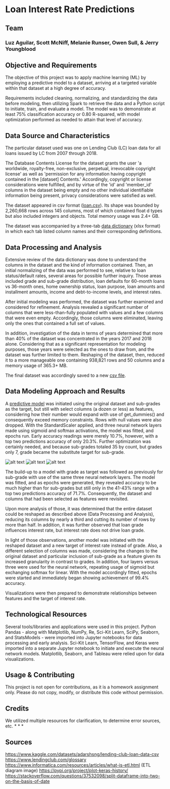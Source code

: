 # Loan Interest Rate Predictions

## Team

### Luz Aguilar, Scott McNiff, Melanie Runser, Owen Sull, & Jerry Youngblood

## Objective and Requirements

The objective of this project was to apply machine learning (ML) by employing a predictive model to a dataset, arriving at a targeted variable within that dataset at a high degree of accuracy.

Requirements included cleaning, normalizing, and standardizing the data before modeling, then utilizing Spark to retrieve the data and a Python script to initiate, train, and evaluate a model. The model was to demonstrate at least 75% classification accuracy or 0.80 R-squared, with model optimization performed as needed to attain that level of accuracy.

## Data Source and Characteristics

The particular dataset used was one on Lending Club (LC) loan data for all loans issued by LC from 2007 through 2018.

The Database Contents License for the dataset grants the user 'a worldwide, royalty-free, non-exclusive, perpetual, irrevocable copyright license' as well as 'permission for any information having copyright contained in the [dataset] Contents.' Accordingly, copyright or license considerations were fulfilled, and by virtue of the 'id' and 'member_id' columns in the dataset being empty and no other individual identifiable information being present, privacy considerations were satisfied as well.

The dataset appeared in csv format ([loan.csv](Data_Source/loan.csv)). Its shape was bounded by  2,260,668 rows across 145 columns, most of which contained float d types but also included integers and objects. Total memory usage was 2.4+ GB.

The dataset was accompanied by a three-tab [data dictionary](Data_Source/LCDataDictionary.xlsx) (xlsx format) in which each tab listed column names and their corresponding definitions.

## Data Processing and Analysis

Extensive review of the data dictionary was done to understand the columns in the dataset and the kind of information contained. Then, an initial normalizing of the data was performed to see, relative to loan status/default rates, several areas for possible further inquiry. Those areas included grade and sub-grade distribution, loan defaults for 60-month loans vs 36-month ones, home ownership status, loan purpose, loan amounts and installment amounts, income and debt-to-income levels, and interest rates.

After initial modeling was performed, the dataset was further examined and considered for refinement. Analysis revealed a significant number of columns that were less-than-fully populated with values and a few columns that were even empty. Accordingly, those columns were eliminated, leaving only the ones that contained a full set of values.

In addition, investigation of the data in terms of years determined that more than 40% of the dataset was concentrated in the years 2017 and 2018 alone. Considering that as a significant representation for modeling purposes, those years were selected as the ones to draw from, and the dataset was further limited to them. Reshaping of the dataset, then, reduced it to a more manageable one containing 938,821 rows and 50 columns and a memory usage of 365.3+ MB.

The final dataset was accordingly saved to a new [csv file](Data_Source/LC_loans_2017-2018.csv).

## Data Modeling Approach and Results

A [predictive model](neural_network.ipynb) was initiated using the original dataset and sub-grades as the target, but still with select columns (a dozen or less) as features, considering how their number would expand with use of get_dummies() and consequently exceed memory constraints. Rows with null values were also dropped. With the StandardScaler applied, and three neural network layers made using sigmoid and softmax activations, the model was fitted, and epochs run. Early accuracy readings were merely 10.7%, however, with a top two predictions accuracy of only 20.3%. Further optimization was certainly needed, and because sub-grades totaled 35 by count, but grades only 7, grade became the substitute target for sub-grade.

![alt text](accuracy.png)
![alt text](top_k_categorical_accuracy-1.png)
![alt text](loss.png)

The build-up to a model with grade as target was followed as previously for sub-grade with use of the same three neural network layers. The model was fitted, and as epochs were generated, they revealed accuracy to be much higher than for sub-grades but still only in the 41-43% range with a top two predictions accuracy of 71.7%. Consequently, the dataset and columns that had been selected as features were revisited.

Upon more analysis of those, it was determined that the entire dataset could be reshaped as described above (Data Processing and Analysis), reducing its columns by nearly a third and cutting its number of rows by more than half. In addition, it was further observed that loan grade influences interest rate, but interest rate does not drive loan grade.

In light of those observations, another model was initiated with the reshaped dataset and a new target of interest rate instead of grade. Also, a different selection of columns was made, considering the changes to the original dataset and particular inclusion of sub-grade as a feature given its increased granularity in contrast to grades. In addition, four layers versus three were used for the neural network, repeating usage of sigmoid but exchanging softmax for linear. With the model accordingly fitted, epochs were started and immediately began showing achievement of 99.4% accuracy.

Visualizations were then prepared to demonstrate relationships between features and the target of interest rate.

## Technological Resources

Several tools/libraries and applications were used in this project. Python Pandas - along with Matplotlib, NumPy, Re, Sci-Kit Learn, SciPy, Seaborn, and StatsModels - were imported into Jupyter notebooks for data processing and early analysis. Sci-Kit Learn, TensorFlow, and Keras were imported into a separate Jupyter notebook to initiate and execute the neural network models. Matplotlib, Seaborn, and Tableau were relied upon for data visualizations.

## Usage & Contributing

This project is not open for contributions, as it is a homework assignment only. Please do not copy, modify, or distribute this code without permission.

## Credits

We utilized multiple resources for clarification, to determine error sources, etc.
*
*
*

## Sources

<https://www.kaggle.com/datasets/adarshsng/lending-club-loan-data-csv>
<https://www.lendingclub.com/glossary>
<https://www.informatica.com/resources/articles/what-is-etl.html> (ETL diagram image)
<https://pypi.org/project/plot-keras-history/>
<https://stackoverflow.com/questions/37532098/split-dataframe-into-two-on-the-basis-of-date>
